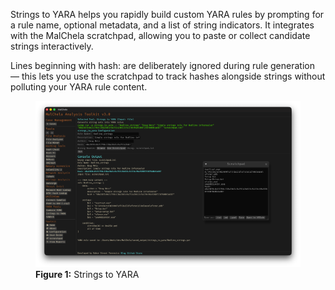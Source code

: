 Strings to YARA helps you rapidly build custom YARA rules by prompting for a rule name, optional metadata, and a list of string indicators. It integrates with the MalChela scratchpad, allowing you to paste or collect candidate strings interactively.

Lines beginning with hash: are deliberately ignored during rule generation — this lets you use the scratchpad to track hashes alongside strings without polluting your YARA rule content.

<figure>
  <img src="/images/strings_to_yara.png" alt="Strings to YARA">
  <figcaption><strong>Figure 1:</strong> Strings to YARA</figcaption>
</figure>